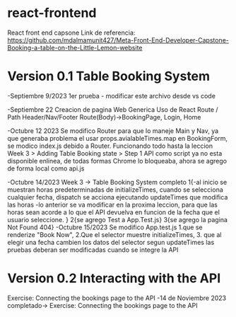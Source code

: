 # react-frontend
React front end capsone
Link de referencia:
https://github.com/mdalmamunit427/Meta-Front-End-Developer-Capstone-Booking-a-table-on-the-Little-Lemon-website

# Version 0.1 Table Booking System
-Septiembre 9/2023
1er prueba - modificar este archivo desde vs code

-Septiembre 22
    Creacion de pagina Web Generica
        Uso de React Route / Path
        Header/Nav/Footer
        Route(Body)->BookingPage, Login, Home

-Octubre 12 2023
    Se modifico Router para que lo maneje Main y Nav, ya que generaba problema el usar props.avialableTimes.map en BookingForm, se modico index.js debido a Router.
    Funcionando todo hasta la leccion Week 3 > Adding Table Booking state > Step 1
    API como script ya no esta disponible enlinea, de todas formas Chrome lo bloqueaba, ahora se agrego de forma local como api.js

-Octubre 14/2023
    Week 3 -> Table Booking System completo
        1{-al inicio se muestran horas predeterminadas de initializeTimes, cuando se selecciona cualquier fecha, dispatch se acciona ejecutando updateTimes que modifica las horas
          -lo anterior se va modificar en la proxima leccion, para que las horas sean acorde a lo que el API devuelva en funcion de la fecha que el usuario seleccione.
         }
        2{se agrego Test a App.Test.js}
        3{se agrego la pagina Not Found 404}
-Octubre 15/2023
    Se modifico App.test.js 1.que se renderize "Book Now", 2.Que el selector muestre initializeTimes, 3. que al elegir una fecha cambien los datos del selector segun updateTimes
    las pruebas deberan ser modificadas cuando se integre la API


# Version 0.2 Interacting with the API
Exercise: Connecting the bookings page to the API
    -14 de Noviembre 2023
        completado-> Exercise: Connecting the bookings page to the API

